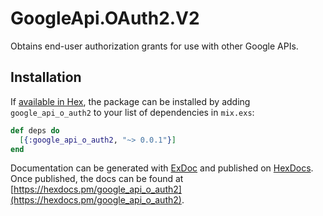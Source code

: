 # GoogleApi.OAuth2.V2

Obtains end-user authorization grants for use with other Google APIs.

## Installation

If [available in Hex](https://hex.pm/docs/publish), the package can be installed
by adding `google_api_o_auth2` to your list of dependencies in `mix.exs`:

```elixir
def deps do
  [{:google_api_o_auth2, "~> 0.0.1"}]
end
```

Documentation can be generated with [ExDoc](https://github.com/elixir-lang/ex_doc)
and published on [HexDocs](https://hexdocs.pm). Once published, the docs can
be found at [https://hexdocs.pm/google_api_o_auth2](https://hexdocs.pm/google_api_o_auth2).
